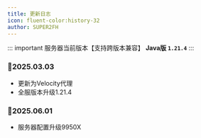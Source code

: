 ```yaml
---
title: 更新日志
icon: fluent-color:history-32
author: SUPER2FH
---
```


::: important 服务器当前版本【支持跨版本兼容】
**Java版 `1.21.4`**
:::



### 📌2025.03.03

- 更新为Velocity代理
- 全服版本升级1.21.4

### 📌2025.06.01

- 服务器配置升级9950X